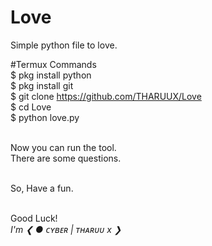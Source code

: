 # Love
Simple python file to love.      </br>

#Termux Commands                </br>
$ pkg install python           </br>
$ pkg install git            </br>
$ git clone https://github.com/THARUUX/Love          </br>
$ cd Love          </br>
$ python love.py          </br></br>

Now you can run the tool.</br>
There are some questions.</br></br>

So, Have a fun.</br></br>

Good Luck!</br>
*I'm ❮ ● ᴄʏʙᴇʀ | ᴛʜᴀʀᴜᴜ x ❯*
